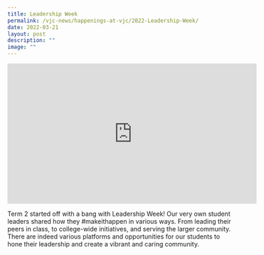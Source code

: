 ```yaml
---
title: Leadership Week
permalink: /vjc-news/happenings-at-vjc/2022-Leadership-Week/
date: 2022-03-21
layout: post
description: ""
image: ""
---
```

<iframe width="560" height="315" src="https://www.youtube.com/embed/AQLL5zGNKNY&autoplay=1" title="YouTube video player" frameborder="0" allow="accelerometer; autoplay; clipboard-write; encrypted-media; gyroscope; picture-in-picture" allowfullscreen></iframe>

Term 2 started off with a bang with Leadership Week! Our very own student leaders shared how they #makeithappen in various ways. From leading their peers in class, to college-wide initiatives, and serving the larger community. There are indeed various platforms and opportunities for our students to hone their leadership and create a vibrant and caring community.